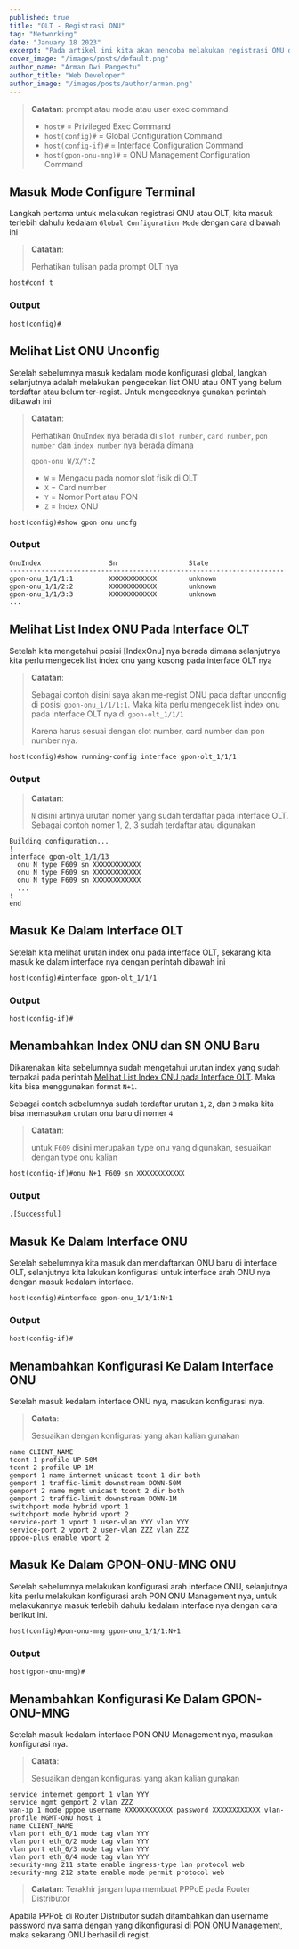 ```yaml
---
published: true
title: "OLT - Registrasi ONU"
tag: "Networking"
date: "January 18 2023"
excerpt: "Pada artikel ini kita akan mencoba melakukan registrasi ONU di OLT"
cover_image: "/images/posts/default.png"
author_name: "Arman Dwi Pangestu"
author_title: "Web Developer"
author_image: "/images/posts/author/arman.png"
---
```


> **Catatan**: prompt atau mode atau user exec command
>
> - `host#` = Privileged Exec Command
> - `host(config)#` = Global Configuration Command
> - `host(config-if)#` = Interface Configuration Command
> - `host(gpon-onu-mng)#` = ONU Management Configuration Command

## Masuk Mode Configure Terminal

Langkah pertama untuk melakukan registrasi ONU atau OLT, kita masuk terlebih dahulu kedalam `Global Configuration Mode` dengan cara dibawah ini

> **Catatan**:
>
> Perhatikan tulisan pada prompt OLT nya

```shell
host#conf t
```

### Output

```shell
host(config)#
```

## Melihat List ONU Unconfig

Setelah sebelumnya masuk kedalam mode konfigurasi global, langkah selanjutnya adalah melakukan pengecekan list ONU atau ONT yang belum terdaftar atau belum ter-regist. Untuk mengeceknya gunakan perintah dibawah ini

> **Catatan**:
>
> Perhatikan `OnuIndex` nya berada di `slot number`, `card number`, `pon number` dan `index number` nya berada dimana
>
> ```shell
> gpon-onu_W/X/Y:Z
> ```
>
> - `W` = Mengacu pada nomor slot fisik di OLT
> - `X` = Card number
> - `Y` = Nomor Port atau PON
> - `Z` = Index ONU

```shell
host(config)#show gpon onu uncfg
```

### Output

```shell
OnuIndex                 Sn                  State
---------------------------------------------------------------------
gpon-onu_1/1/1:1         XXXXXXXXXXXX        unknown
gpon-onu_1/1/2:2         XXXXXXXXXXXX        unknown
gpon-onu_1/1/3:3         XXXXXXXXXXXX        unknown
...
```

## Melihat List Index ONU Pada Interface OLT

Setelah kita mengetahui posisi [IndexOnu] nya berada dimana selanjutnya kita perlu mengecek list index onu yang kosong pada interface OLT nya

> **Catatan**:
>
> Sebagai contoh disini saya akan me-regist ONU pada daftar unconfig di posisi `gpon-onu_1/1/1:1`. Maka kita perlu mengecek list index onu pada interface OLT nya di `gpon-olt_1/1/1`
>
> Karena harus sesuai dengan slot number, card number dan pon number nya.

```shell
host(config)#show running-config interface gpon-olt_1/1/1
```

### Output

> **Catatan**:
>
> `N` disini artinya urutan nomer yang sudah terdaftar pada interface OLT. Sebagai contoh nomer 1, 2, 3 sudah terdaftar atau digunakan

```shell
Building configuration...
!
interface gpon-olt_1/1/13
  onu N type F609 sn XXXXXXXXXXXX
  onu N type F609 sn XXXXXXXXXXXX
  onu N type F609 sn XXXXXXXXXXXX
  ...
!
end
```

## Masuk Ke Dalam Interface OLT

Setelah kita melihat urutan index onu pada interface OLT, sekarang kita masuk ke dalam interface nya dengan perintah dibawah ini

```shell
host(config)#interface gpon-olt_1/1/1
```

### Output

```shell
host(config-if)#
```

## Menambahkan Index ONU dan SN ONU Baru

Dikarenakan kita sebelumnya sudah mengetahui urutan index yang sudah terpakai pada perintah [Melihat List Index ONU pada Interface OLT](#melihat-list-index-onu-pada-interface-olt). Maka kita bisa menggunakan format `N+1`.

Sebagai contoh sebelumnya sudah terdaftar urutan `1`, `2`, dan `3` maka kita bisa memasukan urutan onu baru di nomer `4`

> **Catatan**:
>
> untuk `F609` disini merupakan type onu yang digunakan, sesuaikan dengan type onu kalian

```shell
host(config-if)#onu N+1 F609 sn XXXXXXXXXXXX
```

### Output

```shell
.[Successful]
```

## Masuk Ke Dalam Interface ONU

Setelah sebelumnya kita masuk dan mendaftarkan ONU baru di interface OLT, selanjutnya kita lakukan konfigurasi untuk interface arah ONU nya dengan masuk kedalam interface.

```shell
host(config)#interface gpon-onu_1/1/1:N+1
```

### Output

```shell
host(config-if)#
```

## Menambahkan Konfigurasi Ke Dalam Interface ONU

Setelah masuk kedalam interface ONU nya, masukan konfigurasi nya.

> **Catata**:
>
> Sesuaikan dengan konfigurasi yang akan kalian gunakan

```shell
name CLIENT_NAME
tcont 1 profile UP-50M
tcont 2 profile UP-1M
gemport 1 name internet unicast tcont 1 dir both
gemport 1 traffic-limit downstream DOWN-50M
gemport 2 name mgmt unicast tcont 2 dir both
gemport 2 traffic-limit downstream DOWN-1M
switchport mode hybrid vport 1
switchport mode hybrid vport 2
service-port 1 vport 1 user-vlan YYY vlan YYY
service-port 2 vport 2 user-vlan ZZZ vlan ZZZ
pppoe-plus enable vport 2
```

## Masuk Ke Dalam GPON-ONU-MNG ONU

Setelah sebelumnya melakukan konfigurasi arah interface ONU, selanjutnya kita perlu melakukan konfigurasi arah PON ONU Management nya, untuk melakukannya masuk terlebih dahulu kedalam interface nya dengan cara berikut ini.

```shell
host(config)#pon-onu-mng gpon-onu_1/1/1:N+1
```

### Output

```shell
host(gpon-onu-mng)#
```

## Menambahkan Konfigurasi Ke Dalam GPON-ONU-MNG

Setelah masuk kedalam interface PON ONU Management nya, masukan konfigurasi nya.

> **Catata**:
>
> Sesuaikan dengan konfigurasi yang akan kalian gunakan

```shell
service internet gemport 1 vlan YYY
service mgmt gemport 2 vlan ZZZ
wan-ip 1 mode pppoe username XXXXXXXXXXXX password XXXXXXXXXXXX vlan-profile MGMT-ONU host 1
name CLIENT_NAME
vlan port eth_0/1 mode tag vlan YYY
vlan port eth_0/2 mode tag vlan YYY
vlan port eth_0/3 mode tag vlan YYY
vlan port eth_0/4 mode tag vlan YYY
security-mng 211 state enable ingress-type lan protocol web
security-mng 212 state enable mode permit protocol web
```

> **Catatan**: Terakhir jangan lupa membuat PPPoE pada Router Distributor

Apabila PPPoE di Router Distributor sudah ditambahkan dan username password nya sama dengan yang dikonfigurasi di PON ONU Management, maka sekarang ONU berhasil di regist.
